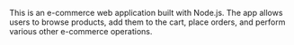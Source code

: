 This is an e-commerce web application built with Node.js. The app allows users to browse products, add them to the cart, place orders, and perform various other e-commerce operations.
